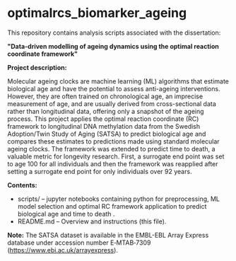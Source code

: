 # optimalrcs_biomarker_ageing

This repository contains analysis scripts associated with the dissertation:

**"Data-driven modelling of ageing dynamics using the optimal reaction coordinate framework"**

**Project description:**

Molecular ageing clocks are machine learning (ML) algorithms that estimate biological age and have the potential to assess anti-ageing interventions. However, they are often trained on chronological age, an imprecise measurement of age, and are usually derived from cross-sectional data rather than longitudinal data, offering only a snapshot of the ageing process. This project applies the optimal reaction coordinate (RC) framework to longitudinal DNA methylation data from the Swedish Adoption/Twin Study of Aging (SATSA) to predict biological age and compares these estimates to predictions made using standard molecular ageing clocks. The framework was extended to predict time to death, a valuable metric for longevity research. First, a surrogate end point was set to age 100 for all individuals and then the framework was reapplied after setting a surrogate end point for only individuals over 92 years. 

**Contents:**
- scripts/ – jupyter notebooks containing python for preprocessing, ML model selection and optimal RC framework application to predict biological age and time to death .
- README.md – Overview and instructions (this file).

**Note:** The SATSA dataset is available in the EMBL-EBL Array Express database under accession number E‐MTAB‐7309 (https://www.ebi.ac.uk/arrayexpress). 

